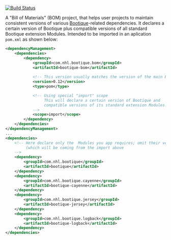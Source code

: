 [![Build Status](https://travis-ci.org/nhl/bootique-bom.svg)](https://travis-ci.org/nhl/bootique-bom)

A "Bill of Materials" (BOM) project, that helps user projects to maintain consistent versions of various [Bootique](https://github.com/nhl/bootique)-related dependencies. It declares a certain version of Bootique plus compatible versions of all standard Bootique extension Modules. Intended to be imported in an aplication ```pom.xml``` as shown below:
 
```xml
<dependencyManagement>
	<dependencies>
		<dependency>
			<groupId>com.nhl.bootique.bom</groupId>
			<artifactId>bootique-bom</artifactId>
			
			<!-- This version usually matches the version of the main Bootioque Module. -->
			<version>0.12</version>
			<type>pom</type>

			<!-- Using special "import" scope
			     This will declare a certain version of Bootique and 
			     compatible versions of its standard extension Modules.
			-->
			<scope>import</scope>
		</dependency>
	</dependencies>
</dependencyManagement>
...
<dependencies>
	<!-- Here declare only the  Modules you app requires; omit their versions 
	     (which will be coming from the import above 
	-->
	<dependency>
		<groupId>com.nhl.bootique</groupId>
		<artifactId>bootique</artifactId>
	</dependency>
	<dependency>
		<groupId>com.nhl.bootique.cayenne</groupId>
		<artifactId>bootique-cayenne</artifactId>
	</dependency>
	<dependency>
		<groupId>com.nhl.bootique.jersey</groupId>
		<artifactId>bootique-jersey</artifactId>
	</dependency>
	<dependency>
		<groupId>com.nhl.bootique.logback</groupId>
		<artifactId>bootique-logback</artifactId>
	</dependency>
</dependencies>
```